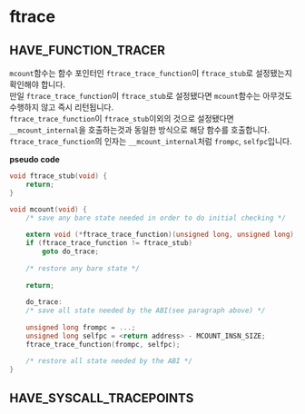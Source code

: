 # ftrace

## HAVE_FUNCTION_TRACER
`mcount`함수는 함수 포인터인 `ftrace_trace_function`이 `ftrace_stub`로 설정됐는지 확인해야 합니다. \
만일 `ftrace_trace_function`이 `ftrace_stub`로 설정됐다면 `mcount`함수는 아무것도 수행하지 않고 즉시 리턴됩니다. \
`ftrace_trace_function`이 `ftrace_stub`이외의 것으로 설정됐다면 `__mcount_internal`을 호출하는것과 동일한 방식으로 해당 함수를 호출합니다. \
`ftrace_trace_function`의 인자는 `__mcount_internal`처럼 `frompc`, `selfpc`입니다.

**pseudo code**
```c
void ftrace_stub(void) {
	return;
}

void mcount(void) {
	/* save any bare state needed in order to do initial checking */
	
	extern void (*ftrace_trace_function)(unsigned long, unsigned long);
	if (ftrace_trace_function != ftrace_stub)
		goto do_trace;
	
	/* restore any bare state */
	
	return;
	
	do_trace:
	/* save all state needed by the ABI(see paragraph above) */
	
	unsigned long frompc = ...;
	unsigned long selfpc = <return address> - MCOUNT_INSN_SIZE;
	ftrace_trace_function(frompc, selfpc);
	
	/* restore all state needed by the ABI */
}
```

## HAVE_SYSCALL_TRACEPOINTS
